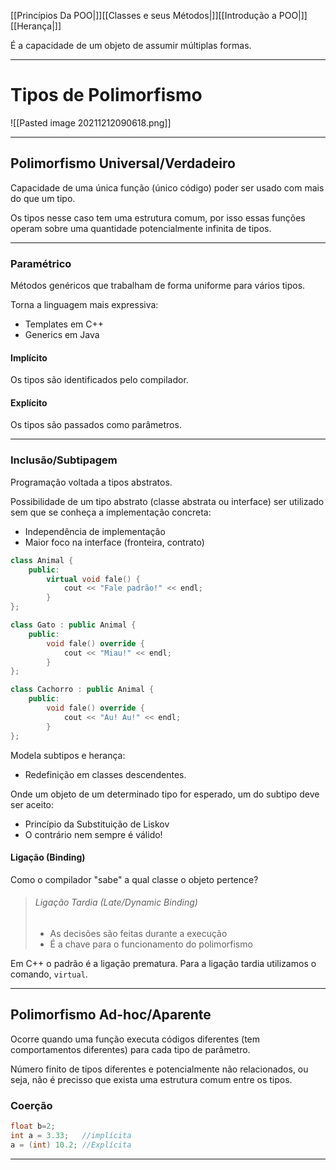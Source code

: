 [[Princípios Da POO|]][[Classes e seus Métodos|]][[Introdução a POO|]][[Herança|]]

É a capacidade de um objeto de assumir múltiplas formas.

---
# Tipos de Polimorfismo
![[Pasted image 20211212090618.png]]

---

## Polimorfismo Universal/Verdadeiro
Capacidade de uma única função (único código) poder ser usado com mais do que um tipo.

Os tipos nesse caso tem uma estrutura comum, por isso essas funções operam sobre uma quantidade potencialmente infinita de tipos.

---
### Paramétrico
Métodos genéricos que trabalham de forma uniforme para vários tipos.

Torna a linguagem mais expressiva:
- Templates em C++
- Generics em Java

#### Implícito
Os tipos são identificados pelo compilador.

#### Explícito
Os tipos são passados como parâmetros.

---
### Inclusão/Subtipagem
Programação voltada a tipos abstratos.

Possibilidade de um tipo abstrato (classe abstrata ou interface) ser utilizado sem que se conheça a implementação concreta:
- Independência de implementação
-  Maior foco na interface (fronteira, contrato)

```Cpp
class Animal {
	public:
		virtual void fale() {
			cout << "Fale padrão!" << endl;
		}
};

class Gato : public Animal {
	public:
		void fale() override {
			cout << "Miau!" << endl;
		}
};

class Cachorro : public Animal {
	public:
		void fale() override {
			cout << "Au! Au!" << endl;
		}
};
```

Modela subtipos e herança:
- Redefinição em classes descendentes.

Onde um objeto de um determinado tipo for esperado, um do subtipo deve ser aceito:
- Princípio da Substituição de Liskov
- O contrário nem sempre é válido!

#### Ligação (Binding)
Como o compilador "sabe" a qual classe o objeto pertence?

>###### Ligação Tardia (Late/Dynamic Binding)
>- As decisões são feitas durante a execução
>- É a chave para o funcionamento do polimorfismo

Em C++ o padrão é a ligação prematura. Para a ligação tardia utilizamos o comando, `virtual`.

---
## Polimorfismo Ad-hoc/Aparente
Ocorre quando uma função executa códigos diferentes (tem comportamentos diferentes) para cada tipo de parâmetro.

Número finito de tipos diferentes e potencialmente não relacionados, ou seja, não é precisso que exista uma estrutura comum entre os tipos.

### Coerção
```cpp
float b=2;
int a = 3.33; 	//implícita
a = (int) 10.2;	//Explícita
```

---